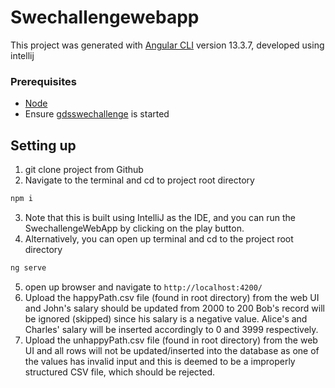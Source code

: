 # Swechallengewebapp

This project was generated with [Angular CLI](https://github.com/angular/angular-cli) version 13.3.7, developed using intellij

### Prerequisites

- [Node](https://nodejs.org/en/)
- Ensure [gdsswechallenge](https://github.com/e0176881/gdsswechallenge/) is started

## Setting up

1. git clone project from Github
2. Navigate to the terminal and cd to project root directory 
 ```bash
npm i
``` 
3. Note that this is built using IntelliJ as the IDE, and you can run the SwechallengeWebApp by clicking on the play button.
4. Alternatively, you can open up terminal and cd to the project root directory
 ```bash
ng serve
``` 
5. open up browser and navigate to `http://localhost:4200/`
6. Upload the happyPath.csv file (found in root directory) from the web UI and John's salary should be updated from 2000 to 200
Bob's record will be ignored (skipped) since his salary is a negative value.
Alice's and Charles' salary will be inserted accordingly to 0 and 3999 respectively.
6. Upload the unhappyPath.csv file (found in root directory) from the web UI and all rows will not be updated/inserted into the database
as one of the values has invalid input and this is deemed to be a improperly structured CSV file, which should be rejected.
